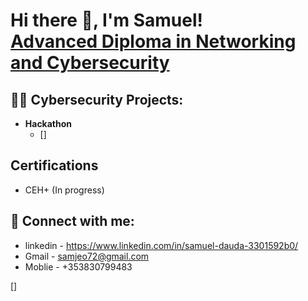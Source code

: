 <h1>Hi there 👋, I'm Samuel! <br/><a href="https://www.linkedin.com/in/samuel-dauda-3301592b0/">Advanced Diploma in Networking and Cybersecurity</a></h1>

<h2>👨‍💻 Cybersecurity Projects:</h2>

- <b>Hackathon</b>
  - []
 
<h2>Certifications</h2>

- CEH+ (In progress)


<h2> 🤳 Connect with me:</h2>

- linkedin - https://www.linkedin.com/in/samuel-dauda-3301592b0/
- Gmail    - samjeo72@gmail.com
- Moblie   - +353830799483

[]

[linkedin]: [https://www.linkedin.com/in/samuel-dauda-3301592b0/]

<!--

Here are some ideas to get you started:

- 🔭 I’m currently working on ...
- 🌱 I’m currently learning ...
- 👯 I’m looking to collaborate on ...
- 🤔 I’m looking for help with ...
- 💬 Ask me about ...
- 📫 How to reach me: ...
- 😄 Pronouns: ...
- ⚡ Fun fact: ...
-->
